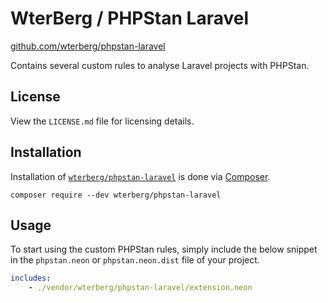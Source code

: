 # WterBerg / PHPStan Laravel

[github.com/wterberg/phpstan-laravel](https://github.com/wterberg/phpstan-laravel.git)

Contains several custom rules to analyse Laravel projects with PHPStan.

## License

View the `LICENSE.md` file for licensing details.

## Installation

Installation of [`wterberg/phpstan-laravel`](https://packagist.org/packages/wterberg/phpstan-laravel) is done via [Composer](https://getcomposer.org).

```shell
composer require --dev wterberg/phpstan-laravel
```

## Usage

To start using the custom PHPStan rules, simply include the below snippet in the `phpstan.neon` or `phpstan.neon.dist` file of your project. 

```yaml
includes:
    - ./vendor/wterberg/phpstan-laravel/extension.neon
```
